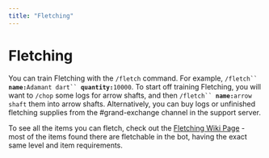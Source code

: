 ```yaml
---
title: "Fletching"
---
```


# Fletching

You can train Fletching with the `/fletch` command. For example, `/fletch`` `**`name:`**`Adamant dart`` `**`quantity:`**`10000`. To start off training Fletching, you will want to `/chop` some logs for arrow shafts, and then `/fletch`` `**`name:`**`arrow shaft` them into arrow shafts. Alternatively, you can buy logs or unfinished fletching supplies from the #grand-exchange channel in the support server.

To see all the items you can fletch, check out the [Fletching Wiki Page](https://oldschool.runescape.wiki/w/Fletching) - most of the items found there are fletchable in the bot, having the exact same level and item requirements.
